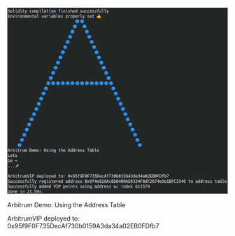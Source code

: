 ![Alt text](https://github.com/BenNojokes/Images/blob/main/AddressTable.png)

Arbitrum Demo: Using the Address Table

ArbitrumVIP deployed to: 0x95f9F0F735DecAf730b0159A3da34a02EB0FDfb7
